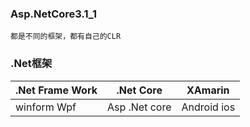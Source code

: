 ### Asp.NetCore3.1_1

`都是不同的框架，都有自己的CLR`

### .Net框架

|.Net Frame Work|.Net Core|XAmarin|
|--|--|--|
|winform Wpf|Asp .Net core| Android ios|

